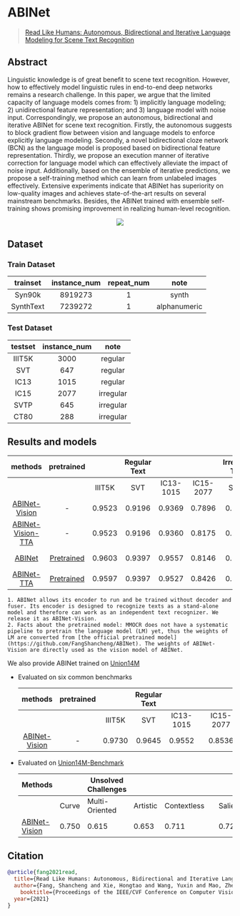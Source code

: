 # ABINet

> [Read Like Humans: Autonomous, Bidirectional and Iterative Language Modeling for Scene Text Recognition](https://arxiv.org/abs/2103.06495)

<!-- [ALGORITHM] -->

## Abstract

Linguistic knowledge is of great benefit to scene text recognition. However, how to effectively model linguistic rules in end-to-end deep networks remains a research challenge. In this paper, we argue that the limited capacity of language models comes from: 1) implicitly language modeling; 2) unidirectional feature representation; and 3) language model with noise input. Correspondingly, we propose an autonomous, bidirectional and iterative ABINet for scene text recognition. Firstly, the autonomous suggests to block gradient flow between vision and language models to enforce explicitly language modeling. Secondly, a novel bidirectional cloze network (BCN) as the language model is proposed based on bidirectional feature representation. Thirdly, we propose an execution manner of iterative correction for language model which can effectively alleviate the impact of noise input. Additionally, based on the ensemble of iterative predictions, we propose a self-training method which can learn from unlabeled images effectively. Extensive experiments indicate that ABINet has superiority on low-quality images and achieves state-of-the-art results on several mainstream benchmarks. Besides, the ABINet trained with ensemble self-training shows promising improvement in realizing human-level recognition.

<div align=center>
<img src="https://user-images.githubusercontent.com/22607038/145804331-9ae955dc-0d3b-41eb-a6b2-dc7c9f7c1bef.png"/>
</div>

## Dataset

### Train Dataset

| trainset  | instance_num | repeat_num |     note     |
| :-------: | :----------: | :--------: | :----------: |
|  Syn90k   |   8919273    |     1      |    synth     |
| SynthText |   7239272    |     1      | alphanumeric |

### Test Dataset

| testset | instance_num |   note    |
| :-----: | :----------: | :-------: |
| IIIT5K  |     3000     |  regular  |
|   SVT   |     647      |  regular  |
|  IC13   |     1015     |  regular  |
|  IC15   |     2077     | irregular |
|  SVTP   |     645      | irregular |
|  CT80   |     288      | irregular |

## Results and models

|                   methods                   |                   pretrained                   |        | Regular Text |           |           | Irregular Text |        | download                                      | Batch Size |
| :-----------------------------------------: | :--------------------------------------------: | :----: | :----------: | :-------: | :-------: | :------------: | :----: | :-------------------------------------------- | :--------: |
|                                             |                                                | IIIT5K |     SVT      | IC13-1015 | IC15-2077 |      SVTP      |  CT80  |                                               |            |
| [ABINet-Vision](/configs/textrecog/abinet/abinet-vision_20e_st-an_mj.py) |                       -                        | 0.9523 |    0.9196    |  0.9369   |  0.7896   |     0.8403     | 0.8437 | [model](https://download.openmmlab.com/mmocr/textrecog/abinet/abinet-vision_20e_st-an_mj/abinet-vision_20e_st-an_mj_20220915_152445-85cfb03d.pth) \| [log](https://download.openmmlab.com/mmocr/textrecog/abinet/abinet-vision_20e_st-an_mj/20220915_152445.log) |   8xb192   |
| [ABINet-Vision-TTA](/configs/textrecog/abinet/abinet-vision_20e_st-an_mj.py) |                       -                        | 0.9523 |    0.9196    |  0.9360   |  0.8175   |     0.8450     | 0.8542 |                                               |   8xb192   |
| [ABINet](/configs/textrecog/abinet/abinet_20e_st-an_mj.py) | [Pretrained](https://download.openmmlab.com/mmocr/textrecog/abinet/abinet_pretrain-45deac15.pth) | 0.9603 |    0.9397    |  0.9557   |  0.8146   |     0.8868     | 0.8785 | [model](https://download.openmmlab.com/mmocr/textrecog/abinet/abinet_20e_st-an_mj/abinet_20e_st-an_mj_20221005_012617-ead8c139.pth) \| [log](https://download.openmmlab.com/mmocr/textrecog/abinet/abinet_20e_st-an_mj/20221005_012617.log) |   8xb192   |
| [ABINet-TTA](/configs/textrecog/abinet/abinet_20e_st-an_mj.py) | [Pretrained](https://download.openmmlab.com/mmocr/textrecog/abinet/abinet_pretrain-45deac15.pth) | 0.9597 |    0.9397    |  0.9527   |  0.8426   |     0.8930     | 0.8854 |                                               |   8xb192   |

```{note}
1. ABINet allows its encoder to run and be trained without decoder and fuser. Its encoder is designed to recognize texts as a stand-alone model and therefore can work as an independent text recognizer. We release it as ABINet-Vision.
2. Facts about the pretrained model: MMOCR does not have a systematic pipeline to pretrain the language model (LM) yet, thus the weights of LM are converted from [the official pretrained model](https://github.com/FangShancheng/ABINet). The weights of ABINet-Vision are directly used as the vision model of ABINet.
```

We also provide ABINet trained on [Union14M](https://github.com/Mountchicken/Union14M)

- Evaluated on six common benchmarks

  |                              methods                              | pretrained |        | Regular Text |           |     |           | Irregular Text |        | download                                                           |
  | :---------------------------------------------------------------: | :--------: | :----: | :----------: | :-------: | :-: | :-------: | :------------: | :----: | :----------------------------------------------------------------- |
  |                                                                   |            | IIIT5K |     SVT      | IC13-1015 |     | IC15-2077 |      SVTP      |  CT80  |                                                                    |
  | [ABINet-Vision](configs/textrecog/abinet/abinet-vision_10e_union14m.py) |     -      | 0.9730 |    0.9645    |  0.9552   |     |  0.8536   |     0.8977     | 0.9479 | [model](https://download.openmmlab.com/mmocr/textrecog/abinet/abinet_union14m-cbf19742.pth) |

- Evaluated on [Union14M-Benchmark](https://github.com/Mountchicken/Union14M)

  | Methods                                                |       | Unsolved Challenges |          |             |     |         | Additional Challenges |            | General | download                                                |
  | ------------------------------------------------------ | ----- | ------------------- | -------- | ----------- | --- | ------- | --------------------- | ---------- | ------- | ------------------------------------------------------- |
  |                                                        | Curve | Multi-Oriented      | Artistic | Contextless |     | Salient | Multi-Words           | Incomplete | General |                                                         |
  | [ABINet-Vision](configs/textrecog/abinet/abinet-vision_10e_union14m.py) | 0.750 | 0.615               | 0.653    | 0.711       |     | 0.729   | 0.591                 | 0.026      | 0.794   | [model](https://download.openmmlab.com/mmocr/textrecog/abinet/abinet_union14m-cbf19742.pth) |

## Citation

```bibtex
@article{fang2021read,
  title={Read Like Humans: Autonomous, Bidirectional and Iterative Language Modeling for Scene Text Recognition},
  author={Fang, Shancheng and Xie, Hongtao and Wang, Yuxin and Mao, Zhendong and Zhang, Yongdong},
    booktitle={Proceedings of the IEEE/CVF Conference on Computer Vision and Pattern Recognition},
  year={2021}
}
```
